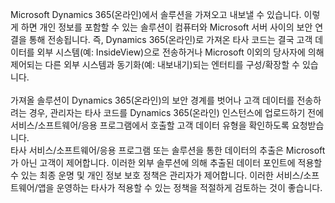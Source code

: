 Microsoft Dynamics 365(온라인)에서 솔루션을 가져오고 내보낼 수 있습니다. 이렇게 하면 개인 정보를 포함할 수 있는 솔루션이 컴퓨터와 Microsoft 서버 사이의 보안 연결을 통해 전송됩니다. 즉, Dynamics 365(온라인)로 가져온 타사 코드는 결국 고객 데이터를 외부 시스템(예: InsideView)으로 전송하거나 Microsoft 이외의 당사자에 의해 제어되는 다른 외부 시스템과 동기화(예: 내보내기)되는 엔터티를 구성/확장할 수 있습니다.</BR>  
가져올 솔루션이 Dynamics 365(온라인)의 보안 경계를 벗어나 고객 데이터를 전송하려는 경우, 관리자는 타사 코드를 Dynamics 365(온라인) 인스턴스에 업로드하기 전에 서비스/소프트웨어/응용 프로그램에서 호출할 고객 데이터 유형을 확인하도록 요청받습니다.  </BR>
 타사 서비스/소프트웨어/응용 프로그램 또는 솔루션을 통한 데이터의 추출은 Microsoft가 아닌 고객이 제어합니다. 이러한 외부 솔루션에 의해 추출된 데이터 포인트에 적용할 수 있는 최종 운명 및 개인 정보 보호 정책은 관리자가 제어합니다. 이러한 서비스/소프트웨어/앱을 운영하는 타사가 적용할 수 있는 정책을 적절하게 검토하는 것이 좋습니다.